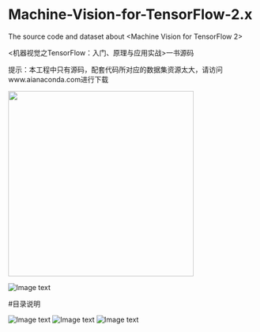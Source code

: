 # Machine-Vision-for-TensorFlow-2.x
The source code and dataset about &lt;Machine Vision for TensorFlow 2>

<机器视觉之TensorFlow：入门、原理与应用实战>一书源码

提示：本工程中只有源码，配套代码所对应的数据集资源太大，请访问www.aianaconda.com进行下载

<img src="https://github.com/aianaconda/Machine-Vision-for-TensorFlow-2.x-/blob/master/jiqishijue.jpg" width="375" />

![Image text](https://github.com/aianaconda/Machine-Vision-for-TensorFlow-2.x-/blob/master/jiqishijue.jpg)

#目录说明

![Image text](https://github.com/aianaconda/Machine-Vision-for-TensorFlow-2.x-/blob/master/1.png)
![Image text](https://github.com/aianaconda/Machine-Vision-for-TensorFlow-2.x-/blob/master/2.png)
![Image text](https://github.com/aianaconda/Machine-Vision-for-TensorFlow-2.x-/blob/master/3.png)
